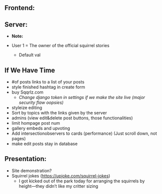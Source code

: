 ## **Frontend:**

## **Server:**

-   **Note:**

-   User 1 = The owner of the official squirrel stories
    -   Default val

## **If We Have Time**

-   #of posts links to a list of your posts
-   style finished hashtag in create form
-   buy Sqqrlz.com
    -   _Change django token in settings if we make the site live (major security flaw oopsies)_
-   styleize editing
-   Sort by topics with the links given by the server
-   admins (view edit&delete post buttons, those functionalities)
-   limit hompage post num
-   gallery embeds and upvoting
-   Add intersectionobservers to cards (performance) (Just scroll down, not pages)
-   make edit posts stay in database

## **Presentation:**

-   Site demonstration?
-   Squirrel jokes (https://upjoke.com/squirrel-jokes)
    -   I got kicked out of the park today for arranging the squirrels by height—they didn’t like my critter sizing
